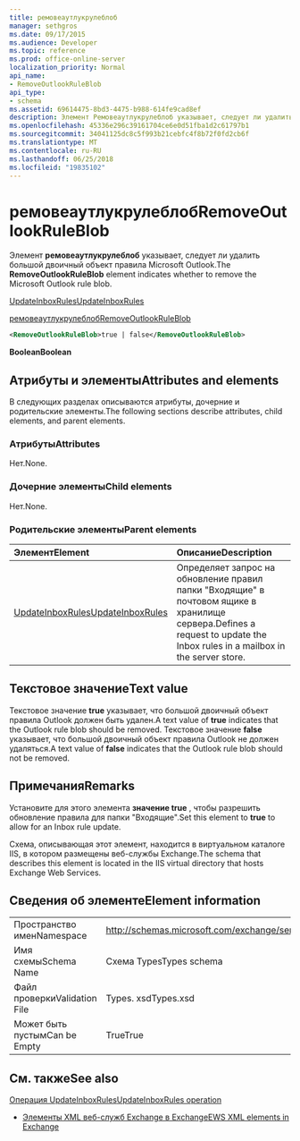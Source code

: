 ```yaml
---
title: ремовеаутлукрулеблоб
manager: sethgros
ms.date: 09/17/2015
ms.audience: Developer
ms.topic: reference
ms.prod: office-online-server
localization_priority: Normal
api_name:
- RemoveOutlookRuleBlob
api_type:
- schema
ms.assetid: 69614475-8bd3-4475-b988-614fe9cad8ef
description: Элемент Ремовеаутлукрулеблоб указывает, следует ли удалить большой двоичный объект правила Microsoft Outlook.
ms.openlocfilehash: 45336e296c39161704ce6e0d51fba1d2c61797b1
ms.sourcegitcommit: 34041125dc8c5f993b21cebfc4f8b72f0fd2cb6f
ms.translationtype: MT
ms.contentlocale: ru-RU
ms.lasthandoff: 06/25/2018
ms.locfileid: "19835102"
---
```

# <a name="removeoutlookruleblob"></a><span data-ttu-id="950a6-103">ремовеаутлукрулеблоб</span><span class="sxs-lookup"><span data-stu-id="950a6-103">RemoveOutlookRuleBlob</span></span>

<span data-ttu-id="950a6-104">Элемент **ремовеаутлукрулеблоб** указывает, следует ли удалить большой двоичный объект правила Microsoft Outlook.</span><span class="sxs-lookup"><span data-stu-id="950a6-104">The **RemoveOutlookRuleBlob** element indicates whether to remove the Microsoft Outlook rule blob.</span></span> 
  
[<span data-ttu-id="950a6-105">UpdateInboxRules</span><span class="sxs-lookup"><span data-stu-id="950a6-105">UpdateInboxRules</span></span>](updateinboxrules.md)
  
[<span data-ttu-id="950a6-106">ремовеаутлукрулеблоб</span><span class="sxs-lookup"><span data-stu-id="950a6-106">RemoveOutlookRuleBlob</span></span>](removeoutlookruleblob.md)
  
```XML
<RemoveOutlookRuleBlob>true | false</RemoveOutlookRuleBlob>
```

 <span data-ttu-id="950a6-107">**Boolean**</span><span class="sxs-lookup"><span data-stu-id="950a6-107">**Boolean**</span></span>
## <a name="attributes-and-elements"></a><span data-ttu-id="950a6-108">Атрибуты и элементы</span><span class="sxs-lookup"><span data-stu-id="950a6-108">Attributes and elements</span></span>

<span data-ttu-id="950a6-109">В следующих разделах описываются атрибуты, дочерние и родительские элементы.</span><span class="sxs-lookup"><span data-stu-id="950a6-109">The following sections describe attributes, child elements, and parent elements.</span></span>
  
### <a name="attributes"></a><span data-ttu-id="950a6-110">Атрибуты</span><span class="sxs-lookup"><span data-stu-id="950a6-110">Attributes</span></span>

<span data-ttu-id="950a6-111">Нет.</span><span class="sxs-lookup"><span data-stu-id="950a6-111">None.</span></span>
  
### <a name="child-elements"></a><span data-ttu-id="950a6-112">Дочерние элементы</span><span class="sxs-lookup"><span data-stu-id="950a6-112">Child elements</span></span>

<span data-ttu-id="950a6-113">Нет.</span><span class="sxs-lookup"><span data-stu-id="950a6-113">None.</span></span>
  
### <a name="parent-elements"></a><span data-ttu-id="950a6-114">Родительские элементы</span><span class="sxs-lookup"><span data-stu-id="950a6-114">Parent elements</span></span>

|<span data-ttu-id="950a6-115">**Элемент**</span><span class="sxs-lookup"><span data-stu-id="950a6-115">**Element**</span></span>|<span data-ttu-id="950a6-116">**Описание**</span><span class="sxs-lookup"><span data-stu-id="950a6-116">**Description**</span></span>|
|:-----|:-----|
|[<span data-ttu-id="950a6-117">UpdateInboxRules</span><span class="sxs-lookup"><span data-stu-id="950a6-117">UpdateInboxRules</span></span>](updateinboxrules.md) <br/> |<span data-ttu-id="950a6-118">Определяет запрос на обновление правил папки "Входящие" в почтовом ящике в хранилище сервера.</span><span class="sxs-lookup"><span data-stu-id="950a6-118">Defines a request to update the Inbox rules in a mailbox in the server store.</span></span>  <br/> |
   
## <a name="text-value"></a><span data-ttu-id="950a6-119">Текстовое значение</span><span class="sxs-lookup"><span data-stu-id="950a6-119">Text value</span></span>

<span data-ttu-id="950a6-120">Текстовое значение **true** указывает, что большой двоичный объект правила Outlook должен быть удален.</span><span class="sxs-lookup"><span data-stu-id="950a6-120">A text value of **true** indicates that the Outlook rule blob should be removed.</span></span> <span data-ttu-id="950a6-121">Текстовое значение **false** указывает, что большой двоичный объект правила Outlook не должен удаляться.</span><span class="sxs-lookup"><span data-stu-id="950a6-121">A text value of **false** indicates that the Outlook rule blob should not be removed.</span></span> 
  
## <a name="remarks"></a><span data-ttu-id="950a6-122">Примечания</span><span class="sxs-lookup"><span data-stu-id="950a6-122">Remarks</span></span>

<span data-ttu-id="950a6-123">Установите для этого элемента **значение true** , чтобы разрешить обновление правила для папки "Входящие".</span><span class="sxs-lookup"><span data-stu-id="950a6-123">Set this element to **true** to allow for an Inbox rule update.</span></span> 
  
<span data-ttu-id="950a6-124">Схема, описывающая этот элемент, находится в виртуальном каталоге IIS, в котором размещены веб-службы Exchange.</span><span class="sxs-lookup"><span data-stu-id="950a6-124">The schema that describes this element is located in the IIS virtual directory that hosts Exchange Web Services.</span></span>
  
## <a name="element-information"></a><span data-ttu-id="950a6-125">Сведения об элементе</span><span class="sxs-lookup"><span data-stu-id="950a6-125">Element information</span></span>

|||
|:-----|:-----|
|<span data-ttu-id="950a6-126">Пространство имен</span><span class="sxs-lookup"><span data-stu-id="950a6-126">Namespace</span></span>  <br/> |http://schemas.microsoft.com/exchange/services/2006/types  <br/> |
|<span data-ttu-id="950a6-127">Имя схемы</span><span class="sxs-lookup"><span data-stu-id="950a6-127">Schema Name</span></span>  <br/> |<span data-ttu-id="950a6-128">Схема Types</span><span class="sxs-lookup"><span data-stu-id="950a6-128">Types schema</span></span>  <br/> |
|<span data-ttu-id="950a6-129">Файл проверки</span><span class="sxs-lookup"><span data-stu-id="950a6-129">Validation File</span></span>  <br/> |<span data-ttu-id="950a6-130">Types. xsd</span><span class="sxs-lookup"><span data-stu-id="950a6-130">Types.xsd</span></span>  <br/> |
|<span data-ttu-id="950a6-131">Может быть пустым</span><span class="sxs-lookup"><span data-stu-id="950a6-131">Can be Empty</span></span>  <br/> |<span data-ttu-id="950a6-132">True</span><span class="sxs-lookup"><span data-stu-id="950a6-132">True</span></span>  <br/> |
   
## <a name="see-also"></a><span data-ttu-id="950a6-133">См. также</span><span class="sxs-lookup"><span data-stu-id="950a6-133">See also</span></span>



[<span data-ttu-id="950a6-134">Операция UpdateInboxRules</span><span class="sxs-lookup"><span data-stu-id="950a6-134">UpdateInboxRules operation</span></span>](updateinboxrules-operation.md)


- [<span data-ttu-id="950a6-135">Элементы XML веб-служб Exchange в Exchange</span><span class="sxs-lookup"><span data-stu-id="950a6-135">EWS XML elements in Exchange</span></span>](ews-xml-elements-in-exchange.md)


